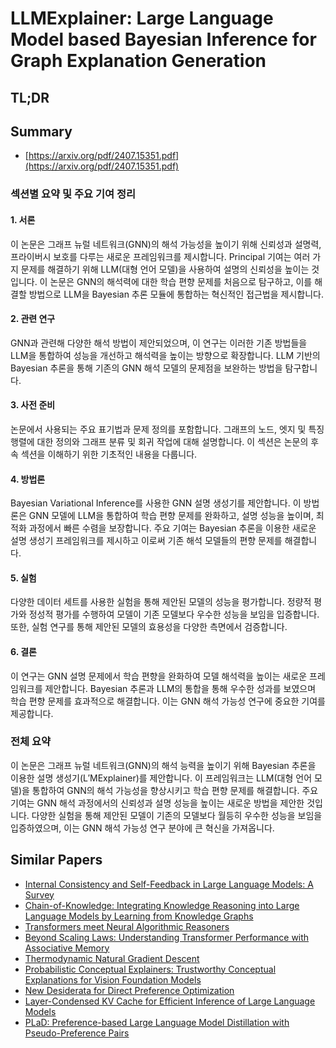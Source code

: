 # LLMExplainer: Large Language Model based Bayesian Inference for Graph Explanation Generation
## TL;DR
## Summary
- [https://arxiv.org/pdf/2407.15351.pdf](https://arxiv.org/pdf/2407.15351.pdf)

### 섹션별 요약 및 주요 기여 정리

#### 1. 서론
이 논문은 그래프 뉴럴 네트워크(GNN)의 해석 가능성을 높이기 위해 신뢰성과 설명력, 프라이버시 보호를 다루는 새로운 프레임워크를 제시합니다. Principal 기여는 여러 가지 문제를 해결하기 위해 LLM(대형 언어 모델)을 사용하여 설명의 신뢰성을 높이는 것입니다. 이 논문은 GNN의 해석력에 대한 학습 편향 문제를 처음으로 탐구하고, 이를 해결할 방법으로 LLM을 Bayesian 추론 모듈에 통합하는 혁신적인 접근법을 제시합니다.

#### 2. 관련 연구
GNN과 관련해 다양한 해석 방법이 제안되었으며, 이 연구는 이러한 기존 방법들을 LLM을 통합하여 성능을 개선하고 해석력을 높이는 방향으로 확장합니다. LLM 기반의 Bayesian 추론을 통해 기존의 GNN 해석 모델의 문제점을 보완하는 방법을 탐구합니다.

#### 3. 사전 준비
논문에서 사용되는 주요 표기법과 문제 정의를 포함합니다. 그래프의 노드, 엣지 및 특징 행렬에 대한 정의와 그래프 분류 및 회귀 작업에 대해 설명합니다. 이 섹션은 논문의 후속 섹션을 이해하기 위한 기초적인 내용을 다룹니다.

#### 4. 방법론
Bayesian Variational Inference를 사용한 GNN 설명 생성기를 제안합니다. 이 방법론은 GNN 모델에 LLM을 통합하여 학습 편향 문제를 완화하고, 설명 성능을 높이며, 최적화 과정에서 빠른 수렴을 보장합니다. 주요 기여는 Bayesian 추론을 이용한 새로운 설명 생성기 프레임워크를 제시하고 이로써 기존 해석 모델들의 편향 문제를 해결합니다.

#### 5. 실험
다양한 데이터 세트를 사용한 실험을 통해 제안된 모델의 성능을 평가합니다. 정량적 평가와 정성적 평가를 수행하여 모델이 기존 모델보다 우수한 성능을 보임을 입증합니다. 또한, 실험 연구를 통해 제안된 모델의 효용성을 다양한 측면에서 검증합니다.

#### 6. 결론
이 연구는 GNN 설명 문제에서 학습 편향을 완화하여 모델 해석력을 높이는 새로운 프레임워크를 제안합니다. Bayesian 추론과 LLM의 통합을 통해 우수한 성과를 보였으며 학습 편향 문제를 효과적으로 해결합니다. 이는 GNN 해석 가능성 연구에 중요한 기여를 제공합니다.

### 전체 요약
이 논문은 그래프 뉴럴 네트워크(GNN)의 해석 능력을 높이기 위해 Bayesian 추론을 이용한 설명 생성기(L′MExplainer)를 제안합니다. 이 프레임워크는 LLM(대형 언어 모델)을 통합하여 GNN의 해석 가능성을 향상시키고 학습 편향 문제를 해결합니다. 주요 기여는 GNN 해석 과정에서의 신뢰성과 설명 성능을 높이는 새로운 방법을 제안한 것입니다. 다양한 실험을 통해 제안된 모델이 기존의 모델보다 월등히 우수한 성능을 보임을 입증하였으며, 이는 GNN 해석 가능성 연구 분야에 큰 혁신을 가져옵니다.

## Similar Papers
- [Internal Consistency and Self-Feedback in Large Language Models: A Survey](2407.14507.md)
- [Chain-of-Knowledge: Integrating Knowledge Reasoning into Large Language Models by Learning from Knowledge Graphs](2407.00653.md)
- [Transformers meet Neural Algorithmic Reasoners](2406.09308.md)
- [Beyond Scaling Laws: Understanding Transformer Performance with Associative Memory](2405.08707.md)
- [Thermodynamic Natural Gradient Descent](2405.13817.md)
- [Probabilistic Conceptual Explainers: Trustworthy Conceptual Explanations for Vision Foundation Models](2406.12649.md)
- [New Desiderata for Direct Preference Optimization](2407.09072.md)
- [Layer-Condensed KV Cache for Efficient Inference of Large Language Models](2405.10637.md)
- [PLaD: Preference-based Large Language Model Distillation with Pseudo-Preference Pairs](2406.02886.md)
